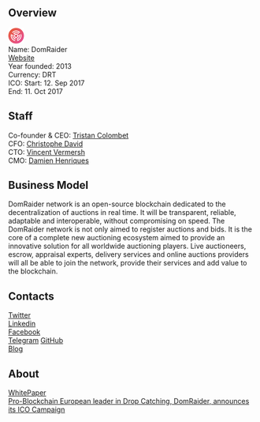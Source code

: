 ## Overview
![logo](../projects/logo/domraider.png)  
Name: DomRaider  
[Website](https://www.domraider.io/en/)  
Year founded: 2013  
Currency: DRT  
ICO: Start: 12. Sep 2017  
End: 11. Oct 2017
## Staff
Co-founder & CEO: [Tristan Colombet](../people/tristan_colombet.md)  
CFO: [Christophe David](../people/christophe_david.md)  
CTO: [Vincent Vermersh](../people/vincent_vermersh.md)  
CMO: [Damien Henriques](../people/damien_henriques.md)
## Business Model
DomRaider network is an open-source blockchain dedicated to the decentralization of auctions in real time. It will be transparent, reliable, adaptable and interoperable, without compromising on speed. The DomRaider network is not only aimed to register auctions and bids. It is the core of a complete new auctioning ecosystem aimed to provide an innovative solution for all worldwide auctioning players. Live auctioneers, escrow, appraisal experts, delivery services and online auctions providers will all be able to join the network, provide their services and add value to the blockchain.
## Contacts  
[Twitter](https://twitter.com/domraider)  
[Linkedin](https://www.linkedin.com/company/10805751/)  
[Facebook](https://www.facebook.com/Domraider-1432606216988548)  
[Telegram](https://t.me/DomraiderICO) 
[GitHub](https://github.com/Domraider/dr-token)  
[Blog](https://medium.com/@domraider)  
## About  
[WhitePaper](https://s3-eu-west-1.amazonaws.com/domraider/domraider/DomRaider+ICO+Whitepaper+EN.pdf)   
[Pro-Blockchain European leader in Drop Catching, DomRaider, announces its ICO Campaign](http://www.the-blockchain.com/2017/08/30/pro-blockchain-european-leader-drop-catching-domraider-announces-ico-campaign/)
